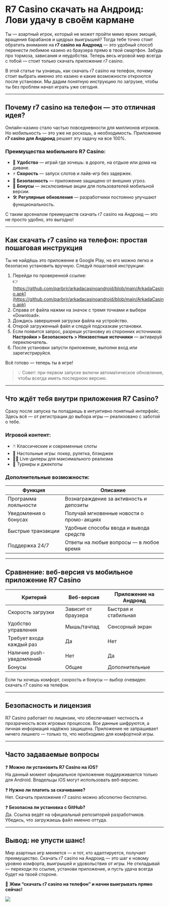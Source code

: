 
# R7 Casino скачать на Андроид: Лови удачу в своём кармане

Ты — азартный игрок, который не может пройти мимо ярких эмоций, вращения барабанов и щедрых выигрышей? Тогда тебе точно стоит обратить внимание на **r7 casino на Андроид** — это удобный способ перенести любимое казино из браузера прямо в твой смартфон. Забудь про тормоза, зависания и неудобства. Теперь весь игровой мир всегда с тобой — стоит только скачать приложение r7 casino.

В этой статье ты узнаешь, как скачать r7 casino на телефон, почему стоит выбрать именно это казино и какие возможности откроются после установки. Мы дадим понятную инструкцию по загрузке, чтобы ты без проблем начал играть уже сегодня.

---

## Почему r7 casino на телефон — это отличная идея?

Онлайн-казино стало частью повседневности для миллионов игроков. Но мобильность — это уже не роскошь, а необходимость. Приложение **r7 casino для Андроид** решает эту задачу на все 100%.

### Преимущества мобильного R7 Casino:

- 🎰 **Удобство** — играй где хочешь: в дороге, на отдыхе или дома на диване.  
- ⚡ **Скорость** — запуск слотов и лайв-игр без задержек.  
- 🔐 **Безопасность** — приложение защищено от внешних угроз.  
- 🎁 **Бонусы** — эксклюзивные акции для пользователей мобильной версии.  
- 🛠 **Регулярные обновления** — разработчики постоянно улучшают функциональность.  

С таким арсеналом преимуществ скачать r7 casino на Андроид — это не просто удобно, это выгодно!

---

## Как скачать r7 casino на телефон: простая пошаговая инструкция

Ты не найдёшь это приложение в Google Play, но его можно легко и безопасно установить вручную. Следуй пошаговой инструкции:

1. Перейди по проверенной ссылке:  
   👉 [https://github.com/parbrir/arkadacasinoandroid/blob/main/ArkadaCasino.apk](https://github.com/parbrir/arkadacasinoandroid/blob/main/ArkadaCasino.apk)  
2. Справа от файла нажми на значок с тремя точками и выбери «Download».  
3. Дождись завершения загрузки файла на устройство.  
4. Открой загруженный файл и следуй подсказкам установки.  
5. Если появится запрос, разреши установку из сторонних источников:  
   **Настройки > Безопасность > Неизвестные источники** — активируй переключатель.  
6. После установки запусти приложение, выполни вход или зарегистрируйся.  

Всё готово — теперь ты в игре!

> 💡 Совет: при первом запуске включи автоматическое обновление, чтобы всегда иметь последнюю версию.

---

## Что ждёт тебя внутри приложения R7 Casino?

Сразу после запуска ты попадаешь в интуитивно понятный интерфейс. Здесь всё — от регистрации до выбора игры — реализовано с заботой о тебе.

### Игровой контент:

- 🃏 Классические и современные слоты  
- 🧠 Настольные игры: покер, рулетка, блэкджек  
- 🧑‍💻 Live-дилеры для максимального реализма  
- 🎯 Турниры и джекпоты  

### Дополнительные возможности:

| Функция                 | Описание                                           |
|-------------------------|----------------------------------------------------|
| Программа лояльности    | Вознаграждение за активность и депозиты            |
| Уведомления о бонусах   | Получай мгновенные новости о промо-акциях          |
| Быстрые транзакции      | Удобные способы ввода и вывода средств              |
| Поддержка 24/7          | Ответы на любые вопросы — в любое время             |

---

## Сравнение: веб-версия vs мобильное приложение R7 Casino

| Критерий                  | Веб-версия           | Приложение на Андроид     |
|---------------------------|----------------------|---------------------------|
| Скорость загрузки          | Зависит от браузера  | Быстрая и стабильная      |
| Удобство управления        | Мышь/тачпад          | Сенсорный экран           |
| Требует входа каждый раз   | Да                   | Нет                       |
| Наличие push-уведомлений   | Нет                  | Да                        |
| Бонусы                    | Общие                | Дополнительные            |

Если ты хочешь комфорт, скорость и бонусы — выбор очевиден: скачать r7 casino на телефон.

---

## Безопасность и лицензия

R7 Casino работает по лицензии, что обеспечивает честность и прозрачность всех игровых процессов. Все данные шифруются, а личная информация надёжно защищена. Приложение не запрашивает ничего лишнего — только то, что необходимо для комфортной игры.

---

## Часто задаваемые вопросы

❓ **Можно ли установить R7 Casino на iOS?**  
На данный момент официальное приложение поддерживается только для Android. Владельцы iOS могут использовать веб-версию.

❓ **Нужно ли платить за скачивание?**  
Нет. Скачать приложение r7 casino можно абсолютно бесплатно.

❓ **Безопасна ли установка с GitHub?**  
Да. Ссылка ведёт на официальный репозиторий разработчиков. Убедись, что загружаешь файл именно оттуда.

---

## Вывод: не упусти шанс!

Мир азартных игр меняется — и тот, кто адаптируется, получает преимущество. Скачать r7 casino на Андроид — это шаг к новому уровню комфорта, выигрышей и удовольствия от игры. Не откладывай — переходи по ссылке, установи приложение, и пусть удача всегда будет на твоей стороне.

🎲 **Жми “скачать r7 casino на телефон” и начни выигрывать прямо сейчас!**

[![](https://i.ibb.co/zTCT2pZY/photo-2024-04-23-02-26-34.jpg)](https://clck.ru/3Mmm8s)
